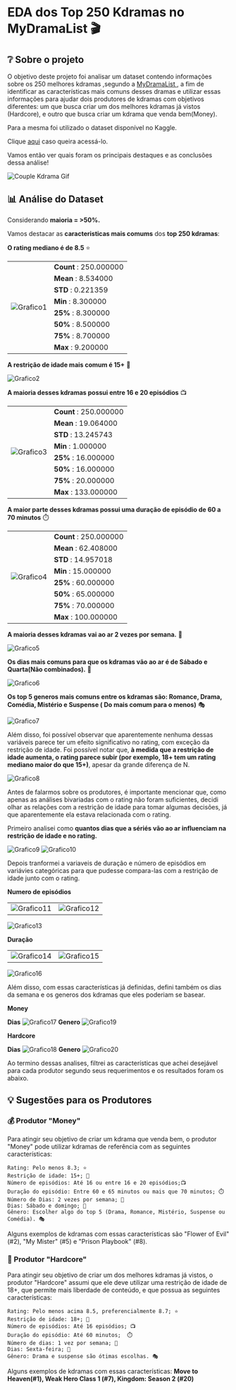 # EDA  dos Top 250 Kdramas no MyDramaList 🎬

## ❔ Sobre o projeto

O objetivo deste projeto foi analisar um dataset contendo informações sobre os 250 melhores kdramas ,segundo a <a href = "https://mydramalist.com"> MyDramaList </a> , a fim de identificar as características mais comuns desses dramas e utilizar essas informações para ajudar dois produtores de kdramas com objetivos diferentes: um que busca criar um dos melhores kdramas já vistos (Hardcore), e outro que busca criar um kdrama que venda bem(Money).

Para a mesma foi utilizado o dataset disponível no Kaggle.

Clique <a href  = "https://www.kaggle.com/datasets/ahbab911/top-250-korean-dramas-kdrama-dataset" >aqui</a> caso queira acessá-lo. 

Vamos então ver quais foram os principais destaques e as conclusões dessa análise!

![Couple Kdrama Gif](https://media.giphy.com/media/ZdAOatkOA7Q13ENNWz/giphy.gif)

## 📊 Análise do Dataset 

Considerando **maioria = >50%.**

Vamos destacar as **caracteristicas mais comums** dos **top 250 kdramas**:

 **O rating mediano  é de 8.5** ⭐
 <table>
 
 <tr>
 <td rowspan="9"><img src="imagens/Grafico1.png" alt="Grafico1"/></td>
 <td> <b>Count</b> : 250.000000 </td>


 </tr>
 <tr>

 <td><b>Mean</b> : 8.534000</td>


</tr>
<tr>

<td><b>STD</b> : 0.221359</td>

</tr>

 <tr>

<td><b>Min</b> : 8.300000</td>

</tr>

 <tr>

<td><b>25%</b> : 8.300000</td>

</tr>

 <tr>

<td><b>50%</b> : 8.500000</td>

</tr>

 <tr>

<td><b>75%</b> : 8.700000</td>

</tr>
 <tr>

<td><b>Max</b> : 9.200000</td>

</tr>

</table>



 **A restrição de idade mais comum é 15+** 📛

<img src="imagens/Grafico2.png" alt="Grafico2">

 **A maioria desses kdramas possui entre 16 e 20 episódios** 📺
 
<table>
 
 <tr>
 <td rowspan="9"><img src="imagens/Grafico3.png" alt="Grafico3"/></td>
 <td> <b>Count</b> : 250.000000 </td>


 </tr>
 <tr>

 <td><b>Mean</b> : 19.064000</td>


</tr>
<tr>

<td><b>STD</b> : 13.245743</td>

</tr>

 <tr>

<td><b>Min</b> : 1.000000</td>

</tr>

 <tr>

<td><b>25%</b> : 16.000000</td>

</tr>

 <tr>

<td><b>50%</b> : 16.000000</td>

</tr>

 <tr>

<td><b>75%</b> : 20.000000</td>

</tr>
 <tr>

<td><b>Max</b> : 133.000000</td>

</tr>

</table>


**A maior parte desses kdramas possui uma duração de episódio de 60 a 70 minutos** ⏱️ 

<table>
 
 <tr>
 <td rowspan="9"><img src="imagens/Grafico4.png" alt="Grafico4"/></td>
 <td> <b>Count</b> : 250.000000 </td>
 </tr>
 <tr>
 <td><b>Mean</b> : 62.408000</td>
</tr>
<tr>
<td><b>STD</b> : 14.957018</td>
</tr>
 <tr>
<td><b>Min</b> : 15.000000</td>
</tr>
 <tr>
<td><b>25%</b> : 60.000000</td>
</tr>
 <tr>
<td><b>50%</b> : 65.000000</td>
</tr>
 <tr>
<td><b>75%</b> : 70.000000</td>
</tr>
 <tr>
<td><b>Max</b> : 100.000000</td>
</tr>
</table>

**A maioria desses kdramas vai ao ar 2 vezes por semana.** 📅 

<img src="imagens/Grafico5.png" alt="Grafico5">

 **Os dias mais comuns para que os kdramas vão ao ar é de Sábado e Quarta(Não combinados).** 📅

<img src="imagens/Grafico6.png" alt="Grafico6">

 **Os top 5 generos mais comuns entre os kdramas são: Romance, Drama, Comédia, Mistério e Suspense ( Do mais comum para o menos)** 🎭
 
<img src="imagens/Grafico7.png" alt="Grafico7">

Além disso, foi possível observar que aparentemente nenhuma dessas variáveis parece ter um efeito significativo no rating, com exceção da restrição de idade. Foi possível notar que, **à medida que a restrição de idade aumenta, o rating parece subir (por exemplo, 18+ tem um rating mediano maior do que 15+)**, apesar da grande diferença de N.

<img src="imagens/Grafico8.png" alt="Grafico8">

Antes de falarmos sobre os produtores, é importante mencionar que, como apenas as análises bivariadas com o rating não foram suficientes, decidi olhar as relações com a restrição de idade para tomar algumas decisões, já que aparentemente ela estava relacionada com o rating. 

Primeiro analisei como **quantos dias que a sériés vão ao ar influenciam na restrição de idade e no rating.**

<img src="imagens/Grafico9.png" alt="Grafico9">

<img src="imagens/Grafico10.png" alt="Grafico10">

Depois tranformei a variaveis de duração e número de episódios em variávies categóricas para que pudesse compara-las com a restrição de idade junto com o rating.

**Numero de episódios**
<table>
<tr>
<td><img src="imagens/Grafico11.png" alt="Grafico11"></td> <td><img src="imagens/Grafico12.png" alt="Grafico12"></td>  
 </tr>
</table>
<img src="imagens/Grafico13.png" alt="Grafico13">

**Duração**

<table>
<tr>
<td><img src="imagens/Grafico14.png" alt="Grafico14"></td> <td><img src="imagens/Grafico15.png" alt="Grafico15"></td>  
 </tr>
</table>
<img src="imagens/Grafico16.png" alt="Grafico16">


Além disso, com essas características já definidas, defini também os dias da semana e os generos dos kdramas que eles poderiam se basear.

**Money**

**Dias**
<img src="imagens/Grafico17.png" alt="Grafico17">
**Genero**
<img src="imagens/Grafico19.png" alt="Grafico19">

**Hardcore**

**Dias**
<img src="imagens/Grafico18.png" alt="Grafico18">
**Genero**
<img src="imagens/Grafico20.png" alt="Grafico20">

Ao termino dessas analises, filtrei as características que achei desejável para cada produtor segundo seus requerimentos e os resultados foram os abaixo.

## 💡 Sugestões para os Produtores

### 💰 Produtor "Money"

Para atingir seu objetivo de criar um kdrama que venda bem, o produtor "Money" pode utilizar kdramas de referência com as seguintes características:

    Rating: Pelo menos 8.3; ⭐
    Restrição de idade: 15+; 📛
    Número de episódios: Até 16 ou entre 16 e 20 episódios;📺
    Duração do episódio: Entre 60 e 65 minutos ou mais que 70 minutos; ⏱️ 
    Número de Dias: 2 vezes por semana; 📅
    Dias: Sábado e domingo; 📅
    Gênero: Escolher algo do top 5 (Drama, Romance, Mistério, Suspense ou Comédia). 🎭

Alguns exemplos de kdramas com essas características são "Flower of Evil" (#2), "My Mister" (#5) e "Prison Playbook" (#8).

### 💪 Produtor "Hardcore"

Para atingir seu objetivo de criar um dos melhores kdramas já vistos, o produtor "Hardcore" assumi que ele deve utilizar uma restrição de idade de 18+, que permite mais liberdade de conteúdo, e que possua as seguintes características:

    Rating: Pelo menos acima 8.5, preferencialmente 8.7; ⭐
    Restrição de idade: 18+; 📛
    Número de episódios: Até 16 episódios; 📺
    Duração do episódio: Até 60 minutos;  ⏱️ 
    Número de dias: 1 vez por semana; 📅
    Dias: Sexta-feira; 📅
    Gênero: Drama e suspense são ótimas escolhas. 🎭
    
Alguns exemplos de kdramas com essas características: **Move to Heaven(#1), Weak Hero Class 1 (#7), Kingdom: Season 2 (#20)**
